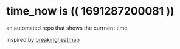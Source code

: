 # time_now is (( 1691287200081 ))

an automated repo that shows the currnent time

inspired by [breakingheatmap](https://github.com/breakingheatmap/breakingheatmap)